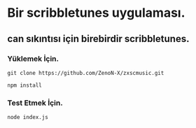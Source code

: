 # Bir scribbletunes uygulaması.
## can sıkıntısı için birebirdir scribbletunes.

### Yüklemek İçin.
`git clone https://github.com/ZenoN-X/zxscmusic.git`

`npm install`

### Test Etmek İçin.
`node index.js`
